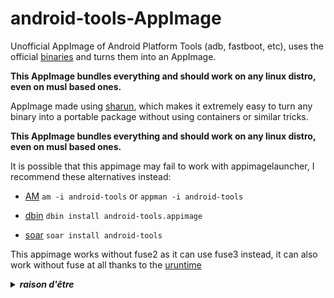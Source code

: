 # android-tools-AppImage
Unofficial AppImage of Android Platform Tools (adb, fastboot, etc), uses the official [binaries](https://developer.android.com/tools/releases/platform-tools) and turns them into an AppImage.

**This AppImage bundles everything and should work on any linux distro, even on musl based ones.**

AppImage made using [sharun](https://github.com/VHSgunzo/sharun), which makes it extremely easy to turn any binary into a portable package without using containers or similar tricks.

**This AppImage bundles everything and should work on any linux distro, even on musl based ones.**

It is possible that this appimage may fail to work with appimagelauncher, I recommend these alternatives instead: 

* [AM](https://github.com/ivan-hc/AM) `am -i android-tools` or `appman -i android-tools`

* [dbin](https://github.com/xplshn/dbin) `dbin install android-tools.appimage`

* [soar](https://github.com/pkgforge/soar) `soar install android-tools`

This appimage works without fuse2 as it can use fuse3 instead, it can also work without fuse at all thanks to the [uruntime](https://github.com/VHSgunzo/uruntime)

<details>
  <summary><b><i>raison d'être</i></b></summary>
    <img src="https://github.com/user-attachments/assets/d40067a6-37d2-4784-927c-2c7f7cc6104b" alt="Inspiration Image">
  </a>
</details>
